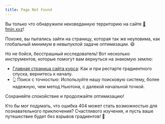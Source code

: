 ```yaml
---
title: Page Not Found
---
```


Вы только что обнаружили неизведанную территорию на сайте [💎fmin.xyz](https://fmin.xyz)!

Похоже, вы пытались зайти на страницу, которая так же неуловима, как глобальный минимум в невыпуклой задаче оптимизации. 😄

Но не бойся, бесстрашный исследователь! Вот несколько инструментов, которые помогут вам вернуться на знакомую землю:

* [Главная страница сайта курса](/index.md): Как и при рестарте градиентного спуска, вернитесь к началу.
* 👆 Поиск с точностью: Используйте нашу поисковую систему, более надежную, чем метод Ньютона, с далекой начальной точкой.

Сохраняйте спокойствие и продолжайте оптимизацию!

Кто бы мог подумать, что ошибка 404 может стать возможностью для познавательного приключения? Счастливого изучения, и пусть ваше путешествие будет без взрывов градиентов! 🚀